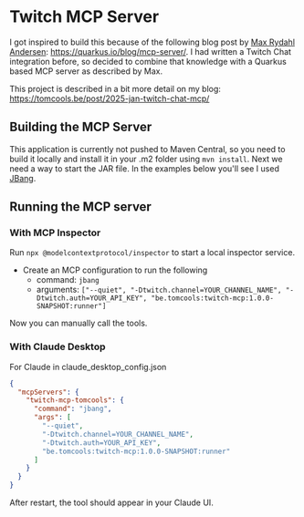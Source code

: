 # Twitch MCP Server

I got inspired to build this because of the following blog post
by [Max Rydahl Andersen](https://quarkus.io/author/maxandersen): https://quarkus.io/blog/mcp-server/.
I had written a Twitch Chat integration before, so decided to combine that knowledge with a Quarkus based MCP server as
described by Max.

This project is described in a bit more detail on my blog: https://tomcools.be/post/2025-jan-twitch-chat-mcp/

## Building the MCP Server

This application is currently not pushed to Maven Central, so you need to build it locally and install it in your .m2
folder using `mvn install`.
Next we need a way to start the JAR file. In the examples below you'll see I
used [JBang](https://www.jbang.dev/documentation/guide/latest/installation.html).

## Running the MCP server

### With MCP Inspector

Run `npx @modelcontextprotocol/inspector` to start a local inspector service.

- Create an MCP configuration to run the following
    - command: `jbang`
    - arguments: `["--quiet", "-Dtwitch.channel=YOUR_CHANNEL_NAME", "-Dtwitch.auth=YOUR_API_KEY", "be.tomcools:twitch-mcp:1.0.0-SNAPSHOT:runner"]`

Now you can manually call the tools.

### With Claude Desktop

For Claude in claude_desktop_config.json

```json
{
  "mcpServers": {
    "twitch-mcp-tomcools": {
      "command": "jbang",
      "args": [
        "--quiet",
        "-Dtwitch.channel=YOUR_CHANNEL_NAME",
        "-Dtwitch.auth=YOUR_API_KEY",
        "be.tomcools:twitch-mcp:1.0.0-SNAPSHOT:runner"
      ]
    }
  }
}
```

After restart, the tool should appear in your Claude UI.